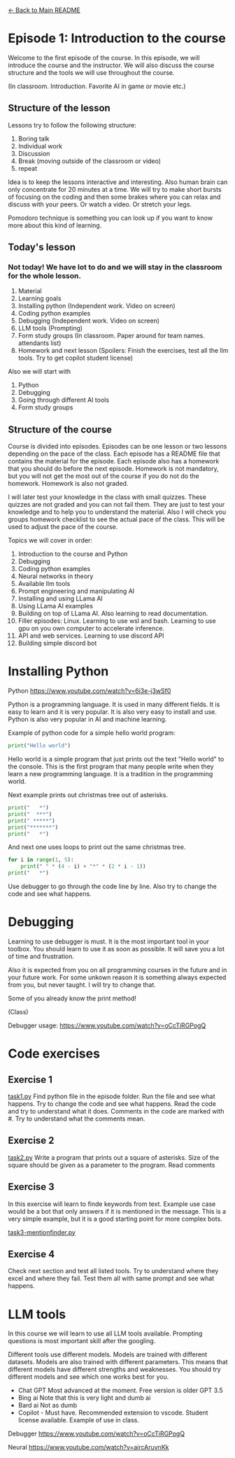 [← Back to Main README](../README.md)

# Episode 1: Introduction to the course

Welcome to the first episode of the course. In this episode, we will introduce the course and the instructor. We will also discuss the course structure and the tools we will use throughout the course.

(In classroom. Introduction. Favorite AI in game or movie etc.)

## Structure of the lesson

Lessons try to follow the following structure:

1. Boring talk
2. Individual work
3. Discussion
4. Break (moving outside of the classroom or video)
5. repeat

Idea is to keep the lessons interactive and interesting. Also human brain can only concentrate for 20 minutes at a time. We will try to make short bursts of focusing on the coding and then some brakes where you can relax and discuss with your peers. Or watch a video. Or stretch your legs.

Pomodoro technique is something you can look up if you want to know more about this kind of learning.

## Today's lesson

### Not today! We have lot to do and we will stay in the classroom for the whole lesson.

1. Material
2. Learning goals
3. Installing python
(Independent work. Video on screen)
4. Coding python examples
5. Debugging
(Independent work. Video on screen)
6. LLM tools
(Prompting)
7. Form study groups
(In classroom. Paper around for team names. attendants list)
8. Homework and next lesson
(Spoilers: Finish the exercises, test all the llm tools. Try to get copilot student license)


Also we will start with

1. Python
2. Debugging
3. Going through different AI tools
4. Form study groups

## Structure of the course

Course is divided into episodes. Episodes can be one lesson or two lessons depending on the pace of the class. Each episode has a README file that contains the material for the episode. Each episode also has a homework that you should do before the next episode. Homework is not mandatory, but you will not get the most out of the course if you do not do the homework. Homework is also not graded.

I will later test your knowledge in the class with small quizzes. These quizzes are not graded and you can not fail them. They are just to test your knowledge and to help you to understand the material. Also I will check you groups homework checklist to see the actual pace of the class. This will be used to adjust the pace of the course.

Topics we will cover in order:

1. Introduction to the course and Python
2. Debugging
3. Coding python examples
4. Neural networks in theory
5. Available llm tools
6. Prompt engineering and manipulating AI
7. Installing and using LLama AI
8. Using LLama AI examples
9. Building on top of LLama AI. Also learning to read documentation.
10. Filler episodes: Linux. Learning to use wsl and bash. Learning to use gpu on you own computer to accelerate inference.
11. API and web services. Learning to use discord API
12. Building simple discord bot



# Installing Python

Python
https://www.youtube.com/watch?v=6i3e-j3wSf0

Python is a programming language. It is used in many different fields. It is easy to learn and it is very popular. It is also very easy to install and use. Python is also very popular in AI and machine learning.

Example of python code for a simple hello world program:

```python
print("Hello world")
```
Hello world is a simple program that just prints out the text "Hello world" to the console. This is the first program that many people write when they learn a new programming language. It is a tradition in the programming world.

Next example prints out christmas tree out of asterisks.

```python
print("   *")
print("  ***")
print(" *****")
print("*******")
print("   *")
```

And next one uses loops to print out the same christmas tree.

```python
for i in range(1, 5):
    print(" " * (4 - i) + "*" * (2 * i - 1))
print("   *")
```

Use debugger to go through the code line by line. Also try to change the code and see what happens.

# Debugging

Learning to use debugger is must. It is the most important tool in your toolbox. You should learn to use it as soon as possible. It will save you a lot of time and frustration.

Also it is expected from you on all programming courses in the future and in your future work. For some unkown reason it is something always expected from you, but never taught. I will try to change that.

Some of you already know the print method!

(Class)

Debugger usage:
https://www.youtube.com/watch?v=oCcTiRGPogQ

# Code exercises

## Exercise 1
[task1.py](./task1.py)
Find python file in the episode folder. Run the file and see what happens. Try to change the code and see what happens.
Read the code and try to understand what it does.
Comments in the code are marked with #. Try to understand what the comments mean.

## Exercise 2
[task2.py](./task2.py)
Write a program that prints out a square of asterisks. Size of the square should be given as a parameter to the program.
Read comments

## Exercise 3
In this exercise will learn to finde keywords from text. Example use case would be a bot that only answers if it is mentioned in the message. This is a very simple example, but it is a good starting point for more complex bots.

[task3-mentionfinder.py](./task3-mentionfinder.py)

## Exercise 4
Check next section and test all listed tools. Try to understand where they excel and where they fail. Test them all with same prompt and see what happens.


# LLM tools
In this course we will learn to use all LLM tools available. Prompting questions is most important skill after the googling.

Different tools use different models. Models are trained with different datasets. Models are also trained with different parameters. This means that different models have different strengths and weaknesses. You should try different models and see which one works best for you.

- Chat GPT Most advanced at the moment. Free version is older GPT 3.5
- Bing ai Note that this is very light and dumb ai
- Bard ai Not as dumb
- Copilot - Must have. Recommended extension to vscode. Student license available. Example of use in class.

Debugger
https://www.youtube.com/watch?v=oCcTiRGPogQ

Neural
https://www.youtube.com/watch?v=aircAruvnKk
